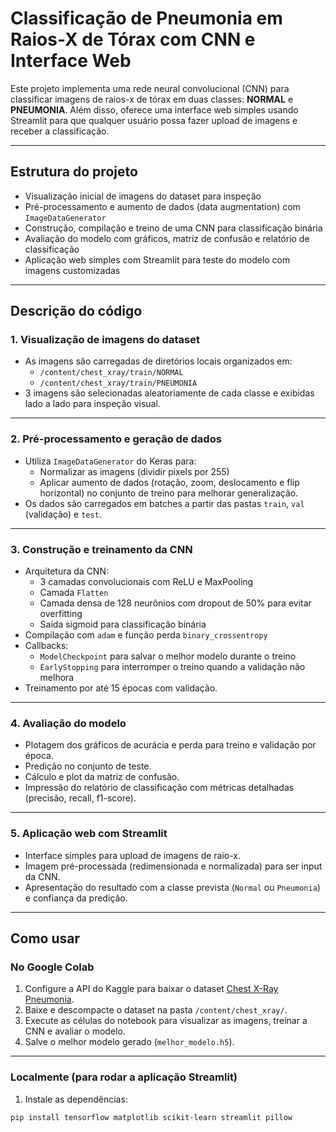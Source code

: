# Classificação de Pneumonia em Raios-X de Tórax com CNN e Interface Web

Este projeto implementa uma rede neural convolucional (CNN) para classificar imagens de raios-x de tórax em duas classes: **NORMAL** e **PNEUMONIA**. Além disso, oferece uma interface web simples usando Streamlit para que qualquer usuário possa fazer upload de imagens e receber a classificação.

---

## Estrutura do projeto

- Visualização inicial de imagens do dataset para inspeção
- Pré-processamento e aumento de dados (data augmentation) com `ImageDataGenerator`
- Construção, compilação e treino de uma CNN para classificação binária
- Avaliação do modelo com gráficos, matriz de confusão e relatório de classificação
- Aplicação web simples com Streamlit para teste do modelo com imagens customizadas

---

## Descrição do código

### 1. Visualização de imagens do dataset

- As imagens são carregadas de diretórios locais organizados em:
  - `/content/chest_xray/train/NORMAL`
  - `/content/chest_xray/train/PNEUMONIA`
- 3 imagens são selecionadas aleatoriamente de cada classe e exibidas lado a lado para inspeção visual.

---

### 2. Pré-processamento e geração de dados

- Utiliza `ImageDataGenerator` do Keras para:
  - Normalizar as imagens (dividir pixels por 255)
  - Aplicar aumento de dados (rotação, zoom, deslocamento e flip horizontal) no conjunto de treino para melhorar generalização.
- Os dados são carregados em batches a partir das pastas `train`, `val` (validação) e `test`.

---

### 3. Construção e treinamento da CNN

- Arquitetura da CNN:
  - 3 camadas convolucionais com ReLU e MaxPooling
  - Camada `Flatten`
  - Camada densa de 128 neurônios com dropout de 50% para evitar overfitting
  - Saída sigmoid para classificação binária
- Compilação com `adam` e função perda `binary_crossentropy`
- Callbacks:
  - `ModelCheckpoint` para salvar o melhor modelo durante o treino
  - `EarlyStopping` para interromper o treino quando a validação não melhora
- Treinamento por até 15 épocas com validação.

---

### 4. Avaliação do modelo

- Plotagem dos gráficos de acurácia e perda para treino e validação por época.
- Predição no conjunto de teste.
- Cálculo e plot da matriz de confusão.
- Impressão do relatório de classificação com métricas detalhadas (precisão, recall, f1-score).

---

### 5. Aplicação web com Streamlit

- Interface simples para upload de imagens de raio-x.
- Imagem pré-processada (redimensionada e normalizada) para ser input da CNN.
- Apresentação do resultado com a classe prevista (`Normal` ou `Pneumonia`) e confiança da predição.

---

## Como usar

### No Google Colab

1. Configure a API do Kaggle para baixar o dataset [Chest X-Ray Pneumonia](https://www.kaggle.com/paultimothymooney/chest-xray-pneumonia).
2. Baixe e descompacte o dataset na pasta `/content/chest_xray/`.
3. Execute as células do notebook para visualizar as imagens, treinar a CNN e avaliar o modelo.
4. Salve o melhor modelo gerado (`melhor_modelo.h5`).

---

### Localmente (para rodar a aplicação Streamlit)

1. Instale as dependências:

```bash
pip install tensorflow matplotlib scikit-learn streamlit pillow

